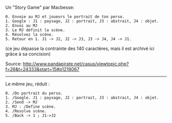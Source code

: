 Un "Story Game" par Macbesse:

```
0. Envoie au MJ et joueurs le portrait de ton perso.
1. Google : J1 : paysage, J2 : portrait, J3 : abstrait, J4 : objet. 
2. Envoi au MJ
3. Le MJ définit la scène.
4. Résolvez la scène.
5. Retour en 1. J1 -> J2, J2 -> J3, J3 -> J4, J4 -> J1.
```

(ce jeu dépasse la contrainte des 140 caractères, mais il est archivé ici grâce à sa concision)

Source: http://www.pandapirate.net/casus/viewtopic.php?f=26&t=24333&start=15#p1218067

----

Le même jeu, réduit :

```
0. /Do portrait du perso.
1. /Google. J1 : paysage, J2 : portrait, J3 : abstrait, J4 : objet.
2. /Send -> MJ
3. MJ : /Define scène.
4. /Resolve scène.
5. /Back -> 1 ; J1->J2
```
